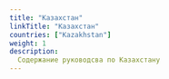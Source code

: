 ```yaml
---
title: "Казахстан"
linkTitle: "Казахстан"
countries: ["Kazakhstan"]
weight: 1
description: 
  Содержание руководсва по Казахстану
---
```


